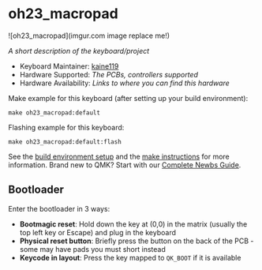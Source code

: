 # oh23_macropad

![oh23_macropad](imgur.com image replace me!)

*A short description of the keyboard/project*

* Keyboard Maintainer: [kaine119](https://github.com/kaine119)
* Hardware Supported: *The PCBs, controllers supported*
* Hardware Availability: *Links to where you can find this hardware*

Make example for this keyboard (after setting up your build environment):

    make oh23_macropad:default

Flashing example for this keyboard:

    make oh23_macropad:default:flash

See the [build environment setup](https://docs.qmk.fm/#/getting_started_build_tools) and the [make instructions](https://docs.qmk.fm/#/getting_started_make_guide) for more information. Brand new to QMK? Start with our [Complete Newbs Guide](https://docs.qmk.fm/#/newbs).

## Bootloader

Enter the bootloader in 3 ways:

* **Bootmagic reset**: Hold down the key at (0,0) in the matrix (usually the top left key or Escape) and plug in the keyboard
* **Physical reset button**: Briefly press the button on the back of the PCB - some may have pads you must short instead
* **Keycode in layout**: Press the key mapped to `QK_BOOT` if it is available
